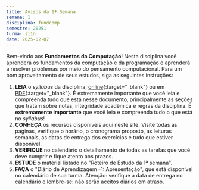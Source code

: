 ```yaml
---
title: Avisos da 1ª Semana
semana: 1
disciplina: fundcomp
semestre: 20251
turma: si1n
date: 2025-02-07
---
```


Bem-vindo aos **Fundamentos da Computação**! Nesta disciplina você aprenderá
os fundamentos da computação e da programação e aprenderá a resolver
problemas por meio do pensamento computacional. Para um bom aproveitamento
de seus estudos, siga as seguintes instruções:

1. **LEIA** o *syllabus* da disciplina,
   [online](/disciplinas/fundamentos_computacao/syllabus/){:target="\_blank"} ou
   em
   [PDF](/assets/disciplinas/fundcomp/2025_1/syllabus_2025_1.pdf){:target="\_blank"}.
   É extremamente importante que você leia e compreenda tudo que está nesse
   documento, principalmente as seções que tratam sobre notas, integridade
   acadêmica  e regras da disciplina. É **extremamente importante** que você
   leia e compreenda tudo o que está no _syllabus_!
1. **CONHEÇA** os recursos disponíveis aqui neste site. Visite
   todas as páginas, verifique o horário, o cronograma proposto, as leituras
   semanais, as datas de entrega dos exercícios e tudo que estiver disponivel.
1. **VERIFIQUE** no calendário o detalhamento de todas as tarefas que você
   deve cumprir e fique atento aos prazos.
1. **ESTUDE** o material listado no "Roteiro de Estudo da 1ª semana".
1. **FAÇA** o "Diário de Aprendizagem -1: Apresentação", que está disponível no
   calendário de sua turma. Atenção: verifique a data de entrega no calendário e
   lembre-se: não serão aceitos diários em atraso.
